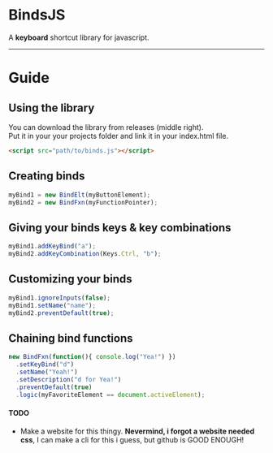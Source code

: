 # BindsJS
A **keyboard** shortcut library for javascript.


---

# Guide 

## Using the library

You can download the library from releases (middle right).  
Put it in your your projects folder and link it in your index.html file.  
```html
<script src="path/to/binds.js"></script>
```

## Creating binds

```js
myBind1 = new BindElt(myButtonElement); 
myBind2 = new BindFxn(myFunctionPointer);
```

## Giving your binds keys & key combinations

```js
myBind1.addKeyBind("a");
myBind2.addKeyCombination(Keys.Ctrl, "b");
```

## Customizing your binds

```js
myBind1.ignoreInputs(false);
myBind1.setName("name");
myBind2.preventDefault(true);
```

## Chaining bind functions

```js
new BindFxn(function(){ console.log("Yea!") })
  .setKeyBind("d")
  .setName("Yeah!")
  .setDescription("d for Yea!")
  .preventDefault(true)
  .logic(myFavoriteElement == document.activeElement);
```

<!-- ## Using the library
*Put this in your .html file's \<head\> or \<body\> tags (either should work, not sure).*

```html
<script src="https://raw.githubusercontent.com/Up05/BindsJS/main/binds.js"></script>
``` -->

#### TODO

- Make a website for this thingy. **Nevermind, i forgot a website needed css**, I can make a cli for this i guess, but github is GOOD ENOUGH!


